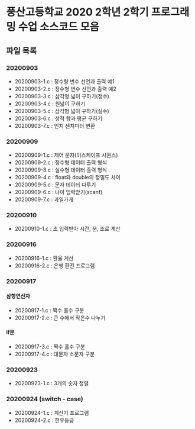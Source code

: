 # 풍산고등학교 2020 2학년 2학기 프로그래밍 수업 소스코드 모음

## 파일 목록

### 20200903
- 20200903-1.c : 정수형 변수 선언과 출력 예1
- 20200903-2.c : 정수형 변수 선언과 출력 예2
- 20200903-3.c : 삼각형 넓이 구하기(정수)
- 20200903-4.c : 원넓이 구하기
- 20200903-5.c : 삼각형 넓이 구하기(실수)
- 20200903-6.c : 성적 합과 평균 구하기
- 20200903-7.c : 인치 센치미터 변환

### 20200909
- 20200909-1.c : 제어 문자(이스케이프 시퀀스)
- 20200909-2.c : 정수형 데이터 출력 형식
- 20200909-3.c : 실수형 데이터 출력 형식
- 20200909-4.c : float와 double의 정밀도 차이
- 20200909-5.c : 문자 데이터 다루기
- 20200909-6.c : 나이 입력받기(scanf)
- 20200909-7.c : 과일가게

### 20200910
- 20200910-1.c : 초 입력받아 시간, 분, 초로 계산

### 20200916
- 20200916-1.c : 환율 계산
- 20200916-2.c : 은행 환전 프로그램

### 20200917
#### 삼항연산자
- 20200917-1.c : 짝수 홀수 구분
- 20200917-2.c : 큰 수에서 작은수 나누기
#### if문
- 20200917-3.c : 짝수 홀수 구분
- 20200917-4.c : 대문자 소문자 구분

### 20200923
- 20200923-1.c : 3개의 숫자 정렬

### 20200924 (switch - case)
- 20200924-1.c : 계산기 프로그램
- 20200924-2.c : 한우등급